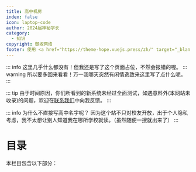 ```yaml
---
title: 高中机房
index: false
icon: laptop-code
author: 2024届神秘学长
category:
  - 知识
copyright: 御坂网络
footer: 使用 <a href="https://theme-hope.vuejs.press/zh/" target="_blank">VuePress Theme Hope</a> 主题 | MIT 协议, 版权所有 © 2025-至今 Misaka2298
---
```


::: info 这里几乎什么都没有！但我还是写了这个页面占位，不然会报错的喔。
::: warning 所以要多回来看看！万一我哪天突然有闲情逸致来这里写了点什么呢。
:::

::: tip 由于时间原因，你们所看到的新系统未经过全面测试，如遇意料外(本网站未收录)的问题，欢迎在[联系我们](https://docs.misaka2298.icu/about/contact)中向我反馈。
:::

::: info 为什么不直接写高中名字呢？
因为这个站不只对校友开放，出于个人隐私考虑，我不太想让别人知道我在哪所学校就读。（虽然随便一搜就出来了）
:::

# 目录
本栏目包含以下部分：
<div class="vp-card-container">
  <VPCard
    title="学习与编程"
    desc="了解电脑中有关学习的软件的基本使用方法。"
    link="./study/"
  />
  <VPCard
    title="游戏与娱乐"
    desc="游戏都不会玩？我教你啊。"
    link="./play/"
  />
</div>